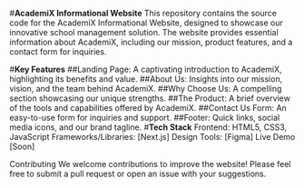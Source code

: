 #**AcademiX Informational Website**
This repository contains the source code for the AcademiX Informational Website, designed to showcase our innovative school management solution. The website provides essential information about AcademiX, including our mission, product features, and a contact form for inquiries.

#**Key Features**
##Landing Page: A captivating introduction to AcademiX, highlighting its benefits and value.
##About Us: Insights into our mission, vision, and the team behind AcademiX.
##Why Choose Us: A compelling section showcasing our unique strengths.
##The Product: A brief overview of the tools and capabilities offered by AcademiX.
##Contact Us Form: An easy-to-use form for inquiries and support.
##Footer: Quick links, social media icons, and our brand tagline.
#**Tech Stack**
Frontend: HTML5, CSS3, JavaScript
Frameworks/Libraries: [Next.js]
Design Tools: [Figma]
Live Demo
[Soon]

Contributing
We welcome contributions to improve the website! Please feel free to submit a pull request or open an issue with your suggestions.

